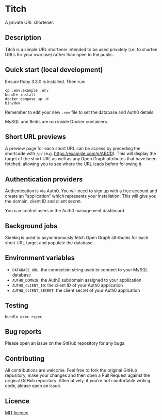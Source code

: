 # Titch

A private URL shortener.

## Description

Titch is a simple URL shortener intended to be used privately (i.e. to shorten URLs for your own use) rather than open to the public.

## Quick start (local development)

Ensure Ruby 3.3.0 is installed. Then run:

```
cp .env.example .env
bundle install
docker compose up -d
bin/dev
```

Remember to edit your new `.env` file to set the database and Auth0 details.

MySQL and Redis are run inside Docker containers.

## Short URL previews

A preview page for each short URL can be access by preceding the shortcode with `/p/` (e.g. https://example.com/p/ABCD). This will display the target of the short URL as well as any Open Graph attributes that have been fetched, allowing you to see where the URL leads before following it.

## Authentication providers

Authentication is via Auth0. You will need to sign up with a free account and create an "application" which represents your installation. This will give you the domain, client ID and client secret.

You can control users in the Auth0 management dashboard.

## Background jobs

Sidekiq is used to asynchronously fetch Open Graph attributes for each short URL target and populate the database.

## Environment variables

* `DATABASE_URL`: the connection string used to connect to your MySQL database
* `AUTH0_DOMAIN`: the Auth0 subdomain assigned to your application
* `AUTH0_CLIENT_ID`: the client ID of your Auth0 application
* `AUTH0_CLIENT_SECRET`: the client secret of your Auth0 application

## Testing

`bundle exec rspec`

## Bug reports

Please open an issue on the GitHub repository for any bugs.

## Contributing

All contributions are welcome. Feel free to fork the original GitHub repository, make your changes and then open a Pull Request against the original GitHub repository. Alternatively, if you're not comfortable writing code, please open an issue.

## Licence

[MIT licence](LICENSE)
